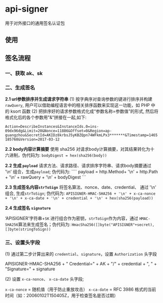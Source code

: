 # api-signer
用于对外接口的通用签名认证包

## 使用

## 签名流程

### 一、获取 ak、sk

### 二、生成签名
**2.1 url参数排序并生成请求字符串**
 (1) 按字典序对查询参数的键进行排序并构建`rawQuery`, 用户可以借助编程语言中的相关排序函数来实现这一功能，如 PHP 中的 ksort 函数
 (2) 把排序好的请求参数格式化成“参数名称=参数值”的形式, 然后将格式化后的各个参数用"&"拼接在一起,如下:

`Action=DescribeInstances&InstanceIds.0=ins-09dx96dg&Limit=20&Nonce=11886&Offset=0&Region=ap-guangzhou&SecretId=AKIDz8krbsJ5yKBZQpn74WFkmLPx3*******&Timestamp=1465185768&Version=2017-03-12`

**2.2 body内容计算摘要** 
 使用 sha256 对请求body计算摘要，对其结果转化为十六进制，伪代码为: 
 ``` bodyDigest = hex(sha256(body)) ```

**2.2 生成 `payload`**
请求方法、请求路径、请求排序字符串、请求body摘要通过 '\n' 组合，生成`payload`; 伪代码为:
```` payload = http.Method+ '\n' + http.Path + '\n' + rawQuery + '\n' + bodyDigest ```

**2.3 生成签名内容`strToSign`**
将签名算法、nonce、date、credential、 通过 '\n' 组合, 生成`strToSign`; 伪代码为:
``` APISIGNER-HMAC-SHA256 + '\n' + x-ca-nonce + '\n' + x-ca-date + '\n' + credential + '\n' + hex(sha256(payload)) ```

**2.4 生成签名 `signature`**

‘APISIGNER’字符串+`SK` 进行组合作为密钥，`strToSign`作为内容，通过 `HMAC-SHA256`算法来生成签名；伪代码为:
``` HmacSha256([]byte("APISIGNER"+secret), []byte(stringToSign)) ```

### 三、设置头字段

(1) 通过第二步计算出来的 `credential`、`signature`，设置 `Authorization` 头字段

APISIGNER-HMAC-SHA256 + " Credential=" + AK + "/" + credential + ", " + "Signature=" + signature

(2) 设置 `x-ca-nonce`、 `x-ca-date` 头字段;

`x-ca-nonce` = 随机值（用于防止重放攻击）
`x-ca-date` = RFC 3986 格式的当前时间（如：20060102T150405Z，用于检查签名是否过期）